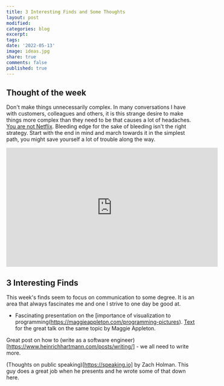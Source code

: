 ```yaml
---
title: 3 Interesting Finds and Some Thoughts
layout: post
modified: 
categories: blog
excerpt: 
tags:
date: '2022-05-13'
image: ideas.jpg
share: true
comments: false
published: true
---
```


## Thought of the week
Don't make things unnecessarily complex. In many conversations I have with customers, colleagues and others, it is this strange desire to make things more complex than they need to be that causes a lot of headaches. [You are not Netflix](https://link.springer.com/chapter/10.1007/978-3-030-31646-4_13). Bleeding edge for the sake of bleeding isn't the right strategy. Start with the end in mind and march towards it in the simplest path, you might save yourself a lot of trouble along the way.

<!--more-->

<div class="iframe_container">
  <iframe width="560" height="315" src="https://www.youtube.com/embed/y8OnoxKotPQ" frameborder="0" allowfullscreen="allowfullscreen"></iframe>
</div>

## 3 Interesting Finds

This week's finds seem to focus on communication to some degree. It is an area that always fascinates me and one I strive to one day be good at.

* Fascinating presentation on the [importance of visualization to programming(https://maggieappleton.com/programming-pictures). [Text](https://portal.gitnation.org/contents/visualising-react-metaphors-models-and-spatial-mediums) for the great talk on the same topic by Maggie Appleton.

Great post on how to (write as a software engineer)[https://www.heinrichhartmann.com/posts/writing/] - we all need to write more.

(Thoughts on public speaking)[https://speaking.io] by Zach Holman. This guy does a great job when he presents and he wrote some of that down here.
